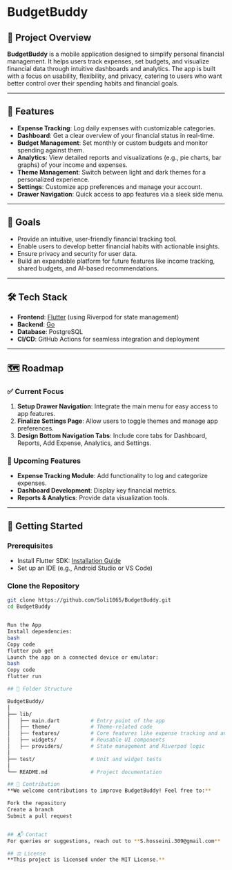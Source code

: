 # BudgetBuddy

## 📖 Project Overview
**BudgetBuddy** is a mobile application designed to simplify personal financial management. It helps users track expenses, set budgets, and visualize financial data through intuitive dashboards and analytics. The app is built with a focus on usability, flexibility, and privacy, catering to users who want better control over their spending habits and financial goals.

---

## 🌟 Features
- **Expense Tracking**: Log daily expenses with customizable categories.
- **Dashboard**: Get a clear overview of your financial status in real-time.
- **Budget Management**: Set monthly or custom budgets and monitor spending against them.
- **Analytics**: View detailed reports and visualizations (e.g., pie charts, bar graphs) of your income and expenses.
- **Theme Management**: Switch between light and dark themes for a personalized experience.
- **Settings**: Customize app preferences and manage your account.
- **Drawer Navigation**: Quick access to app features via a sleek side menu.

---

## 🎯 Goals
- Provide an intuitive, user-friendly financial tracking tool.
- Enable users to develop better financial habits with actionable insights.
- Ensure privacy and security for user data.
- Build an expandable platform for future features like income tracking, shared budgets, and AI-based recommendations.

---

## 🛠️ Tech Stack
- **Frontend**: [Flutter](https://flutter.dev) (using Riverpod for state management)
- **Backend**: [Go](https://go.dev)
- **Database**: PostgreSQL
- **CI/CD**: GitHub Actions for seamless integration and deployment

---

## 🗺️ Roadmap
### ✅ Current Focus
1. **Setup Drawer Navigation**: Integrate the main menu for easy access to app features.
2. **Finalize Settings Page**: Allow users to toggle themes and manage app preferences.
3. **Design Bottom Navigation Tabs**: Include core tabs for Dashboard, Reports, Add Expense, Analytics, and Settings.

### 🚧 Upcoming Features
- **Expense Tracking Module**: Add functionality to log and categorize expenses.
- **Dashboard Development**: Display key financial metrics.
- **Reports & Analytics**: Provide data visualization tools.

---

## 🚀 Getting Started

### Prerequisites
- Install Flutter SDK: [Installation Guide](https://flutter.dev/docs/get-started/install)
- Set up an IDE (e.g., Android Studio or VS Code)

### Clone the Repository
```bash
git clone https://github.com/Soli1065/BudgetBuddy.git
cd BudgetBuddy


Run the App
Install dependencies:
bash
Copy code
flutter pub get
Launch the app on a connected device or emulator:
bash
Copy code
flutter run

## 📂 Folder Structure

BudgetBuddy/
│
├── lib/
│   ├── main.dart          # Entry point of the app
│   ├── theme/             # Theme-related code
│   ├── features/          # Core features like expense tracking and analytics
│   ├── widgets/           # Reusable UI components
│   ├── providers/         # State management and Riverpod logic
│
├── test/                  # Unit and widget tests
│
└── README.md              # Project documentation

## 🤝 Contribution
**We welcome contributions to improve BudgetBuddy! Feel free to:**

Fork the repository
Create a branch
Submit a pull request


## 📬 Contact
For queries or suggestions, reach out to **S.hosseini.309@gmail.com**

## ⚖️ License
**This project is licensed under the MIT License.**
